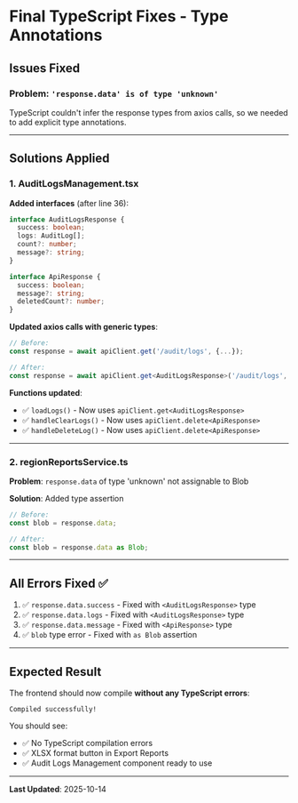 # Final TypeScript Fixes - Type Annotations

## Issues Fixed

### Problem: `'response.data' is of type 'unknown'`

TypeScript couldn't infer the response types from axios calls, so we needed to add explicit type annotations.

---

## Solutions Applied

### 1. AuditLogsManagement.tsx

**Added interfaces** (after line 36):
```typescript
interface AuditLogsResponse {
  success: boolean;
  logs: AuditLog[];
  count?: number;
  message?: string;
}

interface ApiResponse {
  success: boolean;
  message?: string;
  deletedCount?: number;
}
```

**Updated axios calls with generic types**:

```typescript
// Before:
const response = await apiClient.get('/audit/logs', {...});

// After:
const response = await apiClient.get<AuditLogsResponse>('/audit/logs', {...});
```

**Functions updated**:
- ✅ `loadLogs()` - Now uses `apiClient.get<AuditLogsResponse>`
- ✅ `handleClearLogs()` - Now uses `apiClient.delete<ApiResponse>`
- ✅ `handleDeleteLog()` - Now uses `apiClient.delete<ApiResponse>`

---

### 2. regionReportsService.ts

**Problem**: `response.data` of type 'unknown' not assignable to Blob

**Solution**: Added type assertion
```typescript
// Before:
const blob = response.data;

// After:
const blob = response.data as Blob;
```

---

## All Errors Fixed ✅

1. ✅ `response.data.success` - Fixed with `<AuditLogsResponse>` type
2. ✅ `response.data.logs` - Fixed with `<AuditLogsResponse>` type
3. ✅ `response.data.message` - Fixed with `<ApiResponse>` type
4. ✅ `blob` type error - Fixed with `as Blob` assertion

---

## Expected Result

The frontend should now compile **without any TypeScript errors**:

```
Compiled successfully!
```

You should see:
- ✅ No TypeScript compilation errors
- ✅ XLSX format button in Export Reports
- ✅ Audit Logs Management component ready to use

---

**Last Updated**: 2025-10-14

